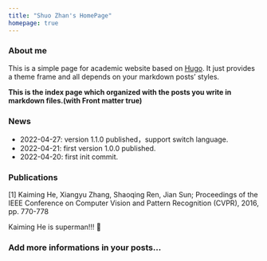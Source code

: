 ```yaml
---
title: "Shuo Zhan's HomePage"
homepage: true
---
```

### About me
This is a simple page for academic website based on [Hugo](https://gohugo.io/). It just provides a theme frame and all depends on your markdown posts’ styles.

**This is the index page which organized with the posts you write in markdown files.(with Front matter true)**

### News
+ 2022-04-27: version 1.1.0 published，support switch language.
+ 2022-04-21: first version 1.0.0 published.
+ 2022-04-20: first init commit.

### Publications

[1] Kaiming He, Xiangyu Zhang, Shaoqing Ren, Jian Sun; Proceedings of the IEEE Conference on Computer Vision and Pattern Recognition (CVPR), 2016, pp. 770-778

Kaiming He is superman!!! 🤩 

### Add more informations in your posts…
